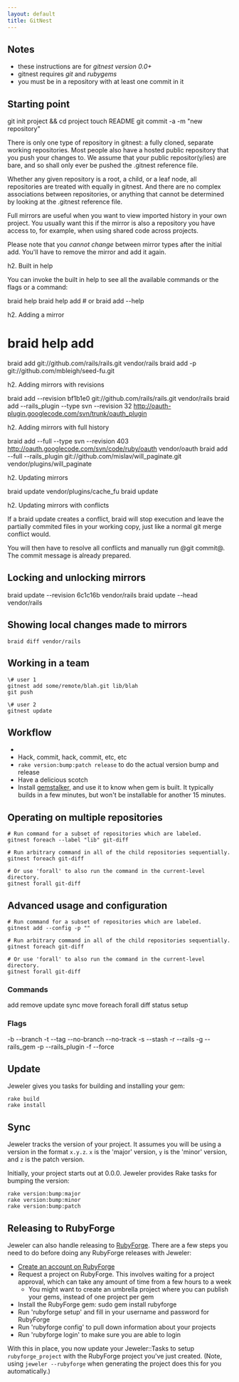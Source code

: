 ```yaml
---
layout: default
title: GitNest
---
```


## Notes

* these instructions are for *gitnest version 0.0+*
* gitnest requires *git* and *rubygems*
* you must be in a repository with at least one commit in it

## Starting point

  git init project && cd project
  touch README
  git commit -a -m "new repository"

There is only one type of repository in gitnest: a fully cloned, separate working repositories. Most people also have a hosted public repository that you push your changes to. We assume that your public repositor(y/ies) are bare, and so shall only ever be pushed the .gitnest reference file.

Whether any given repository is a root, a child, or a leaf node, all repositories are treated with equally in gitnest. And there are no complex associations between repositories, or anything that cannot be determined by looking at the .gitnest reference file. 


Full mirrors are useful when you want to view imported history in your own project. You usually want this if the mirror is also a repository you have access to, for example, when using shared code across projects.

Please note that you *cannot change* between mirror types after the initial add. You'll have to remove the mirror and add it again.

h2. Built in help

You can invoke the built in help to see all the available commands or the flags or a command:

  braid help
  braid help add # or braid add --help

h2. Adding a mirror

  # braid help add
  braid add git://github.com/rails/rails.git vendor/rails
  braid add -p git://github.com/mbleigh/seed-fu.git

h2. Adding mirrors with revisions

  braid add --revision bf1b1e0 git://github.com/rails/rails.git vendor/rails
  braid add --rails_plugin --type svn --revision 32 http://oauth-plugin.googlecode.com/svn/trunk/oauth_plugin

h2. Adding mirrors with full history

  braid add --full --type svn --revision 403 http://oauth.googlecode.com/svn/code/ruby/oauth vendor/oauth
  braid add --full --rails_plugin git://github.com/mislav/will_paginate.git vendor/plugins/will_paginate

h2. Updating mirrors

  braid update vendor/plugins/cache_fu
  braid update

h2. Updating mirrors with conflicts

If a braid update creates a conflict, braid will stop execution and leave the partially commited files in your working copy, just like a normal git merge conflict would.

You will then have to resolve all conflicts and manually run @git commit@. The commit message is already prepared.


## Locking and unlocking mirrors

  braid update --revision 6c1c16b vendor/rails
  braid update --head vendor/rails

## Showing local changes made to mirrors

	braid diff vendor/rails

## Working in a team

	\# user 1
	gitnest add some/remote/blah.git lib/blah
	git push

	\# user 2
	gitnest update 


## Workflow
 * 
 * Hack, commit, hack, commit, etc, etc
 * `rake version:bump:patch release` to do the actual version bump and release
 * Have a delicious scotch
 * Install [gemstalker](http://github.com/technicalpickles/gemstalker), and use it to know when gem is built. It typically builds in a few minutes, but won't be installable for another 15 minutes.


## Operating on multiple repositories

	# Run command for a subset of repositories which are labeled.
	gitnest foreach --label "lib" git-diff 

	# Run arbitrary command in all of the child repositories sequentially.
	gitnest foreach git-diff 

	# Or use 'forall' to also run the command in the current-level directory.
	gitnest forall git-diff


## Advanced usage and configuration

	# Run command for a subset of repositories which are labeled.
	gitnest add --config -p "" 

	# Run arbitrary command in all of the child repositories sequentially.
	gitnest foreach git-diff 

	# Or use 'forall' to also run the command in the current-level directory.
	gitnest forall git-diff


### Commands

add
remove
update
sync
move
foreach
forall
diff 
status
setup

### Flags

-b --branch
-t --tag
--no-branch
--no-track
-s --stash
-r --rails
-g --rails_gem
-p --rails_plugin
-f --force

## Update

Jeweler gives you tasks for building and installing your gem:

    rake build
    rake install

## Sync

Jeweler tracks the version of your project. It assumes you will be using a version in the format `x.y.z`. `x` is the 'major' version, `y` is the 'minor' version, and `z` is the patch version.

Initially, your project starts out at 0.0.0. Jeweler provides Rake tasks for bumping the version:

    rake version:bump:major
    rake version:bump:minor
    rake version:bump:patch

## Releasing to RubyForge

Jeweler can also handle releasing to [RubyForge](http://rubyforge.org). There are a few steps you need to do before doing any RubyForge releases with Jeweler:

 * [Create an account on RubyForge](http://rubyforge.org/account/register.php)
 * Request a project on RubyForge. This involves waiting for a project approval, which can take any amount of time from a few hours to a week
   * You might want to create an umbrella project where you can publish your gems, instead of one project per gem
 * Install the RubyForge gem: sudo gem install rubyforge
 * Run 'rubyforge setup' and fill in your username and password for RubyForge
 * Run 'rubyforge config' to pull down information about your projects
 * Run 'rubyforge login' to make sure you are able to login

With this in place, you now update your Jeweler::Tasks to setup `rubyforge_project` with the RubyForge project you've just created. (Note, using `jeweler --rubyforge` when generating the project does this for you automatically.)

